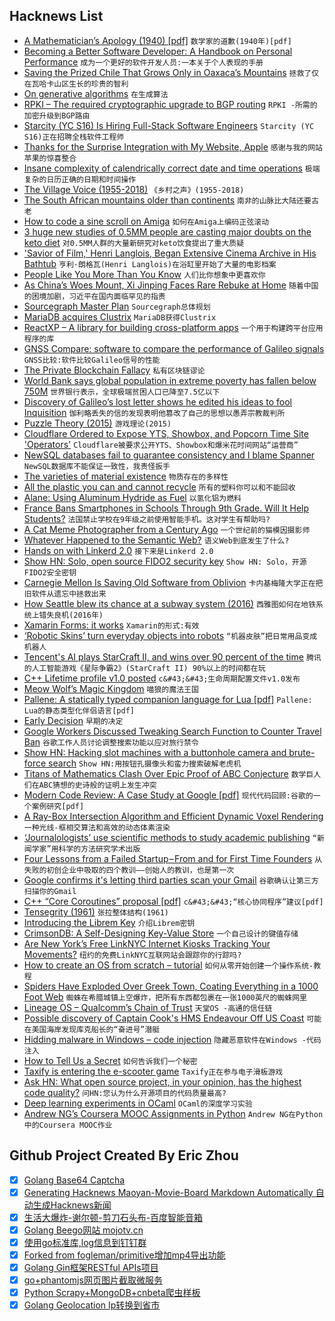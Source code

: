## Hacknews List


- [A Mathematician’s Apology (1940) [pdf]](http://www.math.ualberta.ca/~mss/misc/A%20Mathematician%27s%20Apology.pdf)  `数学家的道歉(1940年)[pdf]`
- [Becoming a Better Software Developer: A Handbook on Personal Performance](https://www.7pace.com/blog/become-a-better-programmer-skills-development)  `成为一个更好的软件开发人员:一本关于个人表现的手册`
- [Saving the Prized Chile That Grows Only in Oaxaca’s Mountains](https://www.atlasobscura.com/articles/oaxacan-chile-pepper)  `拯救了仅在瓦哈卡山区生长的珍贵的智利`
- [On generative algorithms](https://inconvergent.net/generative/)  `在生成算法`
- [RPKI – The required cryptographic upgrade to BGP routing](https://blog.cloudflare.com/rpki/)  `RPKI -所需的加密升级到BGP路由`
- [Starcity (YC S16) Is Hiring Full-Stack Software Engineers](https://starcity.com/careers/a7089ec4-2b28-445f-852b-ff1effde86ef)  `Starcity (YC S16)正在招聘全栈软件工程师`
- [Thanks for the Surprise Integration with My Website, Apple](https://www.asaph.org/2018/09/jguitar-apple-ios-shortcut.html)  `感谢与我的网站苹果的惊喜整合`
- [Insane complexity of calendrically correct date and time operations](http://yourcalendricalfallacyis.com/)  `极端复杂的日历正确的日期和时间操作`
- [The Village Voice (1955-2018)](https://www.artforum.com/passages/voice-writers-reflect-on-the-iconic-alt-weekly-76575)  `《乡村之声》(1955-2018)`
- [The South African mountains older than continents](http://www.bbc.com/travel/story/20180920-the-south-african-mountains-older-than-continents)  `南非的山脉比大陆还要古老`
- [How to code a sine scroll on Amiga](http://www.stashofcode.com/how-to-code-a-sine-scroll-on-amiga-5/)  `如何在Amiga上编码正弦滚动`
- [3 huge new studies of 0.5MM people are casting major doubts on the keto diet](https://www.businessinsider.com/is-the-keto-diet-healthy-studies-suggest-carbs-are-linked-to-long-life-2018-9)  `对0.5MM人群的大量新研究对keto饮食提出了重大质疑`
- [&#39;Savior of Film,&#39; Henri Langlois, Began Extensive Cinema Archive in His Bathtub](https://www.npr.org/2018/09/20/649236063/savior-of-film-henri-langlois-began-extensive-cinema-archive-in-his-bathtub)  `亨利·朗格瓦(Henri Langlois)在浴缸里开始了大量的电影档案`
- [People Like You More Than You Know](https://blogs.scientificamerican.com/illusion-chasers/people-like-you-more-than-you-know/)  `人们比你想象中更喜欢你`
- [As China’s Woes Mount, Xi Jinping Faces Rare Rebuke at Home](https://www.nytimes.com/2018/07/31/world/asia/xi-jinping-internal-dissent.html)  `随着中国的困境加剧，习近平在国内面临罕见的指责`
- [Sourcegraph Master Plan](https://about.sourcegraph.com/plan)  `Sourcegraph总体规划`
- [MariaDB acquires Clustrix](https://techcrunch.com/2018/09/20/mariadb-acquires-clusterix/)  `MariaDB获得Clustrix`
- [ReactXP – A library for building cross-platform apps](https://microsoft.github.io/reactxp/)  `一个用于构建跨平台应用程序的库`
- [GNSS Compare: software to compare the performance of Galileo signals](https://gnss-compare.readthedocs.io/en/latest/)  `GNSS比较:软件比较Galileo信号的性能`
- [The Private Blockchain Fallacy](https://berk.es/2018/09/19/the-private-blockchain-fallacy/)  `私有区块链谬论`
- [World Bank says global population in extreme poverty has fallen below 750M](https://www.wsj.com/articles/world-poverty-falls-below-750-million-report-says-1537366273)  `世界银行表示，全球极端贫困人口已降至7.5亿以下`
- [Discovery of Galileo’s lost letter shows he edited his ideas to fool Inquisition](https://www.nature.com/articles/d41586-018-06769-4)  `伽利略丢失的信的发现表明他篡改了自己的思想以愚弄宗教裁判所`
- [Puzzle Theory (2015)](https://www.ribbonfarm.com/2015/06/04/puzzle-theory/)  `游戏理论(2015)`
- [Cloudflare Ordered to Expose YTS, Showbox, and Popcorn Time Site &#39;Operators&#39;](https://torrentfreak.com/cloudflare-ordered-to-expose-yts-showbox-and-popcorn-time-site-operators-180919/)  `Cloudflare被要求公开YTS、Showbox和爆米花时间网站“运营商”`
- [NewSQL databases fail to guarantee consistency and I blame Spanner](http://dbmsmusings.blogspot.com/2018/09/newsql-database-systems-are-failing-to.html)  `NewSQL数据库不能保证一致性，我责怪扳手`
- [The varieties of material existence](http://cognitivemedium.com/vme)  `物质存在的多样性`
- [All the plastic you can and cannot recycle](https://www.bbc.com/news/science-environment-45496884?app=news.science_and_environment.story.45496884.page)  `所有的塑料你可以和不能回收`
- [Alane: Using Aluminum Hydride as Fuel](http://ardica.com/fuel/)  `以氢化铝为燃料`
- [France Bans Smartphones in Schools Through 9th Grade. Will It Help Students?](https://www.nytimes.com/2018/09/20/world/europe/france-smartphones-schools.html)  `法国禁止学校在9年级之前使用智能手机。这对学生有帮助吗?`
- [A Cat Meme Photographer from a Century Ago](http://www.saturdayeveningpost.com/2018/09/10/culture/art/cat-meme-photographer-century-ago.html)  `一个世纪前的猫模因摄影师`
- [Whatever Happened to the Semantic Web?](https://twobithistory.org/2018/05/27/semantic-web.html)  `语义Web到底发生了什么?`
- [Hands on with Linkerd 2.0](https://kubernetes.io/blog/2018/09/18/hands-on-with-linkerd-2.0/)  `接下来是Linkerd 2.0`
- [Show HN: Solo, open source FIDO2 security key](https://github.com/SoloKeysSec/solo)  `Show HN: Solo，开源FIDO2安全密钥`
- [Carnegie Mellon Is Saving Old Software from Oblivion](https://spectrum.ieee.org/computing/software/carnegie-mellon-is-saving-old-software-from-oblivion)  `卡内基梅隆大学正在把旧软件从遗忘中拯救出来`
- [How Seattle blew its chance at a subway system (2016)](http://features.crosscut.com/seattle-forward-thrust-sound-transit)  `西雅图如何在地铁系统上错失良机(2016年)`
- [Xamarin Forms: it works](https://www.sharpnado.com/xamarin-forms-works/)  `Xamarin的形式:有效`
- [‘Robotic Skins’ turn everyday objects into robots](https://news.yale.edu/2018/09/19/robotic-skins-turn-everyday-objects-robots)  `“机器皮肤”把日常用品变成机器人`
- [Tencent&#39;s AI plays StarCraft II, and wins over 90 percent of the time](https://www.eyerys.com/articles/news/tencents-ai-plays-and-defeats-starcraft-iis-built-ai-full-matches)  `腾讯的人工智能游戏《星际争霸2》(StarCraft II) 90%以上的时间都在玩`
- [C&#43;&#43; Lifetime profile v1.0 posted](https://herbsutter.com/2018/09/20/lifetime-profile-v1-0-posted/)  `c&#43;&#43;生命周期配置文件v1.0发布`
- [Meow Wolf’s Magic Kingdom](https://story.californiasunday.com/meow-wolf)  `喵狼的魔法王国`
- [Pallene: A statically typed companion language for Lua [pdf]](http://www.inf.puc-rio.br/~roberto/docs/pallene-sblp.pdf)  `Pallene: Lua的静态类型化伴侣语言[pdf]`
- [Early Decision](https://blog.ycombinator.com/early-decision/)  `早期的决定`
- [Google Workers Discussed Tweaking Search Function to Counter Travel Ban](https://www.wsj.com/articles/google-workers-discussed-tweaking-search-function-to-counter-travel-ban-1537488472)  `谷歌工作人员讨论调整搜索功能以应对旅行禁令`
- [Show HN: Hacking slot machines with a buttonhole camera and brute-force search](https://github.com/tensor8/hacking_slot_machines)  `Show HN:用按钮孔摄像头和蛮力搜索破解老虎机`
- [Titans of Mathematics Clash Over Epic Proof of ABC Conjecture](https://www.quantamagazine.org/titans-of-mathematics-clash-over-epic-proof-of-abc-conjecture-20180920/)  `数学巨人们在ABC猜想的史诗般的证明上发生冲突`
- [Modern Code Review: A Case Study at Google [pdf]](https://sback.it/publications/icse2018seip.pdf)  `现代代码回顾:谷歌的一个案例研究[pdf]`
- [A Ray-Box Intersection Algorithm and Efficient Dynamic Voxel Rendering](http://www.jcgt.org/published/0007/03/04/)  `一种光线-框相交算法和高效的动态体素渲染`
- [‘Journalologists’ use scientific methods to study academic publishing](http://www.sciencemag.org/news/2018/09/journalologists-use-scientific-methods-study-academic-publishing-their-work-improving)  `“新闻学家”用科学的方法研究学术出版`
- [Four Lessons from a Failed Startup – From and for First Time Founders](https://medium.com/swlh/4-lessons-from-a-failed-startup-from-and-for-first-time-founders-c61913df3bb5)  `从失败的初创企业中吸取的四个教训——创始人的教训，也是第一次`
- [Google confirms it&#39;s letting third parties scan your Gmail](https://www.theinquirer.net/inquirer/news/3063198/google-is-letting-third-parties-scan-your-gmail-long-after-it-stopped)  `谷歌确认让第三方扫描你的Gmail`
- [C&#43;&#43; “Core Coroutines” proposal [pdf]](http://www.open-std.org/jtc1/sc22/wg21/docs/papers/2018/p1063r0.pdf)  `c&#43;&#43;“核心协同程序”建议[pdf]`
- [Tensegrity (1961)](http://www.rwgrayprojects.com/rbfnotes/fpapers/tensegrity/tenseg01.html)  `张拉整体结构(1961)`
- [Introducing the Librem Key](https://puri.sm/posts/introducing-the-librem-key/)  `介绍Librem密钥`
- [CrimsonDB: A Self-Designing Key-Value Store](http://daslab.seas.harvard.edu/projects/crimsondb/)  `一个自己设计的键值存储`
- [Are New York’s Free LinkNYC Internet Kiosks Tracking Your Movements?](https://theintercept.com/2018/09/08/linknyc-free-wifi-kiosks/)  `纽约的免费LinkNYC互联网站会跟踪你的行踪吗?`
- [How to create an OS from scratch – tutorial](https://github.com/cfenollosa/os-tutorial)  `如何从零开始创建一个操作系统-教程`
- [Spiders Have Exploded Over Greek Town, Coating Everything in a 1000 Foot Web](https://www.sciencealert.com/1-000-feet-of-spider-web-have-taken-over-a-town-in-greece-aitoliko-tetragnatha)  `蜘蛛在希腊城镇上空爆炸，把所有东西都包裹在一张1000英尺的蜘蛛网里`
- [Lineage OS – Qualcomm’s Chain of Trust](https://lineageos.org/engineering/Qualcomm-Firmware/)  `天堂OS -高通的信任链`
- [Possible discovery of Captain Cook&#39;s HMS Endeavour Off US Coast](https://www.theguardian.com/australia-news/2018/sep/19/wreck-of-captain-cooks-hms-endeavour-discovered-off-coast-of-america)  `可能在美国海岸发现库克船长的“奋进号”潜艇`
- [Hidding malware in Windows – code injection](https://prdeving.wordpress.com/2018/09/21/hiding-malware-in-windows-code-injection/)  `隐藏恶意软件在Windows -代码注入`
- [How to Tell Us a Secret](https://www.nytimes.com/2018/09/19/reader-center/confidential-tip-line.html)  `如何告诉我们一个秘密`
- [Taxify is entering the e-scooter game](https://techcrunch.com/2018/09/05/taxify-is-entering-the-e-scooter-game/)  `Taxify正在参与电子滑板游戏`
- [Ask HN: What open source project, in your opinion, has the highest code quality?](item?id=18037613)  `问HN:您认为什么开源项目的代码质量最高?`
- [Deep learning experiments in OCaml](https://blog.janestreet.com/deep-learning-experiments-in-ocaml/)  `OCaml的深度学习实验`
- [Andrew NG’s Coursera MOOC Assignments in Python](https://github.com/dibgerge/ml-coursera-python-assignments)  `Andrew NG在Python中的Coursera MOOC作业`

## Github Project Created By Eric Zhou

- [x] [Golang Base64 Captcha](https://github.com/mojocn/base64Captcha)
- [x] [Generating Hacknews Maoyan-Movie-Board Markdown Automatically 自动生成Hacknews新闻](https://github.com/dejavuzhou/md-genie)
- [x] [生活大爆炸-谢尔顿-剪刀石头布-百度智能音箱](https://github.com/mojocn/dueros-bang-game)
- [x] [Golang Beego网站 mojotv.cn](https://github.com/mojocn/www.mojotv.cn)
- [x] [使用go标准库,log信息到钉钉群](https://github.com/mojocn/dooger)
- [x] [Forked from fogleman/primitive增加mp4导出功能](https://github.com/mojocn/primitive)
- [x] [Golang Gin框架RESTful APIs项目](https://github.com/JJJJJJJerk/ezier-golang-web-api-framework)
- [x] [go+phantomjs网页图片截取微服务](https://github.com/mojocn/screen_shot)
- [x] [Python Scrapy+MongoDB+cnbeta爬虫样板](https://github.com/mojocn/scrapy_mongodb_boilerplate_cnbeta)
- [x] [Golang Geolocation Ip转换到省市](https://github.com/mojocn/ip2location)